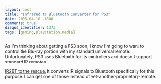 ```yaml
---
layout: post
title: "Infrared to Bluetooth Converter for PS3"
date: 2008-04-10 -0800
comments: true
disqus_identifier: 1373
tags: [gaming,playstation,media]
---
```

As I'm thinking about getting a PS3 soon, I know I'm going to want to
control the Blu-ray portion with my standard universal remote.
Unfortunately, PS3 uses Bluetooth for its controllers and doesn't
support standard IR remotes.

[IR2BT to the rescue.](http://ir2bt.com/) It converts IR signals to
Bluetooth specifically for this purpose. I can get one of those instead
of yet-another-proprietary-remote.
